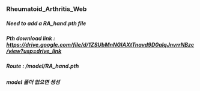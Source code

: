 ### Rheumatoid_Arthritis_Web


##### Need to add a RA_hand.pth file

##### Pth download link : https://drive.google.com/file/d/1ZSUbMnNGIAXtTnavd9D0alqJnvrrNBzc/view?usp=drive_link

##### Route : /model/RA_hand.pth
##### model 폴더 없으면 생성
